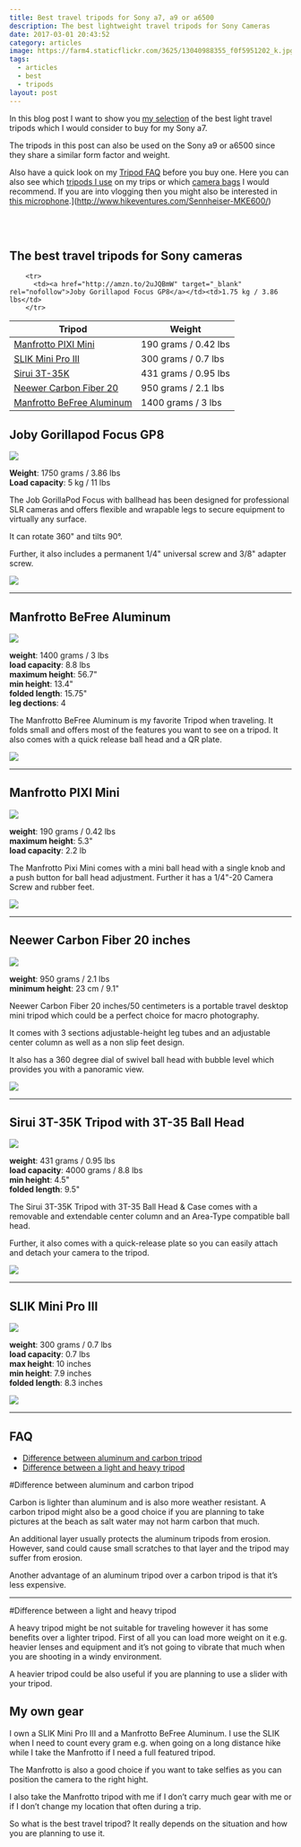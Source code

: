 ```yaml
---
title: Best travel tripods for Sony a7, a9 or a6500
description: The best lightweight travel tripods for Sony Cameras
date: 2017-03-01 20:43:52
category: articles
image: https://farm4.staticflickr.com/3625/13040988355_f0f5951202_k.jpg
tags:
  - articles
  - best
  - tripods
layout: post
---
```

In this blog post I want to show you [my selection](#the-best-travel-tripods-for-sony-cameras) of the best light travel tripods which I would consider to buy for my Sony a7.   

The tripods in this post can also be used on the Sony a9 or a6500 since they share a similar form factor and weight.  

Also have a quick look on my [Tripod FAQ](#faq) before you buy one. Here you can also see which [tripods I use](#my-own-gear) on my trips or which [camera bags]([http://www.hikeventures.com/best-camera-bags-cases](http://www.hikeventures.com/best-camera-bags-cases/)/) I would recommend. If you are into vlogging then you might also be interested in [this microphone]([http://www.hikeventures.com/Sennheiser-MKE600/).](http://www.hikeventures.com/Sennheiser-MKE600/)  

<amp-img src="https://farm4.staticflickr.com/3625/13040988355_f0f5951202_k.jpg" width="2048" height="1536" alt="best tripods for Sony a7, a9 or a6500" layout="responsive"></amp-img>   
<br>   
<!--more-->

## The best travel tripods for Sony cameras

<div class="table-responsive">  
      <table class="table table-hover table-bordered list_items_3">  
        <thead>  
             <tr>  
                <th>Tripod</th><th>Weight</th>  
             </tr>  
        </thead>  
        <tbody>  
        <tr>  
          <td><a href="http://amzn.to/2eWn6IU" target="_blank" rel="nofollow">Manfrotto PIXI Mini</a></td><td>190 grams / 0.42 lbs</td>  
        </tr>  
        <tr>  
          <td><a href="http://amzn.to/2uIDsdU" target="_blank" rel="nofollow">SLIK Mini Pro III</a></td><td>300 grams / 0.7 lbs</td>  
        </tr>  
        <tr>  
          <td><a href="http://amzn.to/2uK07GM" target="_blank" rel="nofollow">Sirui 3T-35K</a></td><td>431 grams / 0.95 lbs</td>  
        </tr>  
    <tr>  
          <td><a href="http://amzn.to/2eXgxG0" target="_blank" rel="nofollow">Neewer Carbon Fiber 20</a></td><td>950 grams / 2.1 lbs</td>  
        </tr>  
        <tr>  
          <td><a href="http://amzn.to/2v6MYZ6" target="_blank" rel="nofollow">Manfrotto BeFree Aluminum</a></td><td>1400 grams / 3 lbs</td>  
        </tr>  

        <tr>  
          <td><a href="http://amzn.to/2uJQBmW" target="_blank" rel="nofollow">Joby Gorillapod Focus GP8</a></td><td>1.75 kg / 3.86 lbs</td>  
        </tr>  
</tbody>  
</table>  
</div>

## Joby Gorillapod Focus GP8

<a rel="nofollow" href="https://www.amazon.com/Joby-Gorillapod-Flexible-Tripod-Cleaning/dp/B0071CIPYI/ref=as_li_ss_il?s=electronics&ie=UTF8&qid=1501390044&sr=1-2-fkmr0&keywords=oby+Gorillapod+Focus/Ballhead+X+Bundle&linkCode=li3&tag=hikeve-20&linkId=5e70cd29447f5d20f8d1804fa75ad13b" target="_blank"><img border="0" src="//ws-na.amazon-adsystem.com/widgets/q?_encoding=UTF8&ASIN=B0071CIPYI&Format=_SL250_&ID=AsinImage&MarketPlace=US&ServiceVersion=20070822&WS=1&tag=hikeve-20" ></a><img src="https://ir-na.amazon-adsystem.com/e/ir?t=hikeve-20&l=li3&o=1&a=B0071CIPYI" width="1" height="1" border="0" alt="" style="border:none !important; margin:0px !important;" />  

**Weight**: 1750 grams / 3.86 lbs  
**Load capacity**: 5 kg / 11 lbs  

The Job GorillaPod Focus with ballhead has been designed for professional SLR cameras and offers flexible and wrapable legs to secure equipment to virtually any surface.  

It can rotate 360" and tilts 90°.  

Further, it also includes a permanent 1/4" universal screw and 3/8" adapter screw.  

<a href="http://amzn.to/2uJQBmW" target="_blank" rel="nofollow"><img src="http://www.hikeventures.com/buy.gif"></a>  

<hr>

## Manfrotto BeFree Aluminum

<a rel="nofollow" href="https://www.amazon.com/Manfrotto-MKBFRA4D-BH-BeFree-Compact-Aluminum/dp/B00NY8YB78/ref=as_li_ss_il?s=electronics&ie=UTF8&qid=1501355922&sr=1-1&keywords=Manfrotto+MKBFRA4D-BH+BeFree+Compact+Aluminum+Travel+Tripod+(Grey)&linkCode=li3&tag=hikeve-20&linkId=3e5dda90e06d5b4ee894b714ef9a3812" target="_blank"><img border="0" src="//ws-na.amazon-adsystem.com/widgets/q?_encoding=UTF8&ASIN=B00NY8YB78&Format=_SL250_&ID=AsinImage&MarketPlace=US&ServiceVersion=20070822&WS=1&tag=hikeve-20" ></a><img src="https://ir-na.amazon-adsystem.com/e/ir?t=hikeve-20&l=li3&o=1&a=B00NY8YB78" width="1" height="1" border="0" alt="" style="border:none !important; margin:0px !important;" />  

**weight**: 1400 grams / 3 lbs  
**load capacity**: 8.8 lbs  
**maximum height**: 56.7"  
**min height**: 13.4"  
**folded length**: 15.75"  
**leg dections**: 4  

The Manfrotto BeFree Aluminum is my favorite Tripod when traveling. It folds small and offers most of the features you want to see on a tripod. It also comes with a quick release ball head and a QR plate.  

<a href="http://amzn.to/2v6MYZ6" target="_blank" rel="nofollow"><img src="http://www.hikeventures.com/buy.gif"></a>  

<hr>

## Manfrotto PIXI Mini

<a rel="nofollow" href="https://www.amazon.com/dp/B00GUND8XM/_encoding=UTF8/ref=as_li_ss_il?coliid=IK9P0KHA8897T&colid=1C7Z1SB0CAOEZ&linkCode=li3&tag=hikeve-20&linkId=662b72292fa6677914dec91a7145e56c" target="_blank"><img border="0" src="//ws-na.amazon-adsystem.com/widgets/q?_encoding=UTF8&ASIN=B00GUND8XM&Format=_SL250_&ID=AsinImage&MarketPlace=US&ServiceVersion=20070822&WS=1&tag=hikeve-20" ></a><img src="https://ir-na.amazon-adsystem.com/e/ir?t=hikeve-20&l=li3&o=1&a=B00GUND8XM" width="1" height="1" border="0" alt="" style="border:none !important; margin:0px !important;" />  

**weight**: 190 grams / 0.42 lbs  
**maximum height**: 5.3"   
**load capacity**: 2.2 lb  

The Manfrotto Pixi Mini comes with a mini ball head with a single knob and a push button for ball head adjustment. Further it has a 1/4"-20 Camera Screw and rubber feet.  

<a href="http://amzn.to/2eWn6IU" target="_blank" rel="nofollow"><img src="http://www.hikeventures.com/buy.gif"></a>  

<hr>

## Neewer Carbon Fiber 20 inches

<a rel="nofollow" href="https://www.amazon.com/Neewer-centimeters-Portable-Camcorder-kilograms/dp/B072VFQ14N/ref=as_li_ss_il?ie=UTF8&qid=1501388978&sr=8-2&keywords=Neewer+20+inches/50+centimeters+Macro+Mini+Tripod&linkCode=li3&tag=hikeve-20&linkId=499b45ad1203a53598e76c1b3c6b21b5" target="_blank"><img border="0" src="//ws-na.amazon-adsystem.com/widgets/q?_encoding=UTF8&ASIN=B072VFQ14N&Format=_SL250_&ID=AsinImage&MarketPlace=US&ServiceVersion=20070822&WS=1&tag=hikeve-20" ></a><img src="https://ir-na.amazon-adsystem.com/e/ir?t=hikeve-20&l=li3&o=1&a=B072VFQ14N" width="1" height="1" border="0" alt="" style="border:none !important; margin:0px !important;" />  

**weight**: 950 grams / 2.1 lbs  
**minimum height**: 23 cm / 9.1"  

Neewer Carbon Fiber 20 inches/50 centimeters is a portable travel desktop mini tripod which could be a perfect choice for macro photography.   

It comes with 3 sections adjustable-height leg tubes and an adjustable center column as well as a non slip feet design.  

It also has a 360 degree dial of swivel ball head with bubble level which provides you with a panoramic view.  

<a href="http://amzn.to/2eXgxG0" target="_blank" rel="nofollow"><img src="http://www.hikeventures.com/buy.gif"></a>  

<hr>

## Sirui 3T-35K Tripod with 3T-35 Ball Head

<a rel="nofollow" href="https://www.amazon.com/Sirui-3T-35K-Tripod-3T-35-Black/dp/B00NP7G2JI/ref=as_li_ss_il?s=electronics&ie=UTF8&qid=1501390593&sr=1-1&keywords=Sirui+3T-35K+Table+Top+Tripod&linkCode=li3&tag=hikeve-20&linkId=f37b92927ebfbd83186d1218fa685632" target="_blank"><img border="0" src="//ws-na.amazon-adsystem.com/widgets/q?_encoding=UTF8&ASIN=B00NP7G2JI&Format=_SL250_&ID=AsinImage&MarketPlace=US&ServiceVersion=20070822&WS=1&tag=hikeve-20" ></a><img src="https://ir-na.amazon-adsystem.com/e/ir?t=hikeve-20&l=li3&o=1&a=B00NP7G2JI" width="1" height="1" border="0" alt="" style="border:none !important; margin:0px !important;" />  

**weight**: 431 grams / 0.95 lbs  
**load capacity**: 4000 grams / 8.8 lbs  
**min height**: 4.5"  
**folded length**: 9.5"  

The Sirui 3T-35K Tripod with 3T-35 Ball Head & Case comes with a removable and extendable center column and an Area-Type compatible ball head.  

Further, it also comes with a quick-release plate so you can easily attach and detach your camera to the tripod.  

<a href="http://amzn.to/2uK07GM" target="_blank" rel="nofollow"><img src="http://www.hikeventures.com/buy.gif"></a>  

<hr>

## SLIK Mini Pro III

<a rel="nofollow" href="https://www.amazon.com/Table-Tripod-2-Section-Black-611-351/dp/B0000C16R5/ref=as_li_ss_il?s=electronics&ie=UTF8&qid=1501356039&sr=1-1&keywords=SLIK+Mini+Pro+III+Table+Top+Tripod,+2-Section,+Max+10%22+Black+(611-351)&linkCode=li3&tag=hikeve-20&linkId=cf7ed3ef805c5ab3c283effdaef53676" target="_blank"><img border="0" src="//ws-na.amazon-adsystem.com/widgets/q?_encoding=UTF8&ASIN=B0000C16R5&Format=_SL250_&ID=AsinImage&MarketPlace=US&ServiceVersion=20070822&WS=1&tag=hikeve-20" ></a><img src="https://ir-na.amazon-adsystem.com/e/ir?t=hikeve-20&l=li3&o=1&a=B0000C16R5" width="1" height="1" border="0" alt="" style="border:none !important; margin:0px !important;" />  

**weight**: 300 grams / 0.7 lbs  
**load capacity**: 0.7 lbs  
**max height**: 10 inches  
**min height**: 7.9 inches  
**folded length**: 8.3 inches  

<a href="http://amzn.to/2uIDsdU" target="_blank" rel="nofollow"><img src="http://www.hikeventures.com/buy.gif"></a>  

<hr>

## FAQ

* [Difference between aluminum and carbon tripod](#difference-between-aluminum-and-carbon-tripod)  
* [Difference between a light and heavy tripod](#difference-between-a-light-and-heavy-tripod)  


#Difference between aluminum and carbon tripod  

Carbon is lighter than aluminum and is also more weather resistant. A carbon tripod might also be a good choice if you are planning to take pictures at the beach as salt water may not harm carbon that much.   

An additional layer usually protects the aluminum tripods from erosion. However, sand could cause small scratches to that layer and the tripod may suffer from erosion.  

Another advantage of an aluminum tripod over a carbon tripod is that it’s less expensive.  

---  

#Difference between a light and heavy tripod  

A heavy tripod might be not suitable for traveling however it has some benefits over a lighter tripod. First of all you can load more weight on it e.g. heavier lenses and equipment and it’s not going to vibrate that much when you are shooting in a windy environment.   

A heavier tripod could be also useful if you are planning to use a slider with your tripod.

## My own gear

I own a SLIK Mini Pro III and a Manfrotto BeFree Aluminum. I use the SLIK when I need to count every gram e.g. when going on a long distance hike while I take the Manfrotto if I need a full featured tripod.   

The Manfrotto is also a good choice if you want to take selfies as you can position the camera to the right hight.   

I also take the Manfrotto tripod with me if I don’t carry much gear with me or if I don’t change my location that often during a trip.  

So what is the best travel tripod? It really depends on the situation and how you are planning to use it. 

